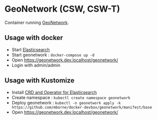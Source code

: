 # GeoNetwork (CSW, CSW-T)

Container running [GeoNetwork](https://geonetwork-opensource.org/).

## Usage with docker

* Start [Elasticsearch](../elasticsearch/README.md#usage-with-docker-compose)
* Start geonetwork : `docker-compose up -d`
* Open https://geonetwork.dev.localhost/geonetwork/
* Login with admin/admin

## Usage with Kustomize

* Install [CRD and Operator for Elasticsearch](../elasticsearch/README.md#usage-with-kubernetes)
* Create namespace : `kubectl create namespace geonetwork`
* Deploy geonetwork : `kubectl -n geonetwork apply -k https://github.com/mborne/docker-devbox/geonetwork/manifest/base`
* Open https://geonetwork.dev.localhost/geonetwork/
